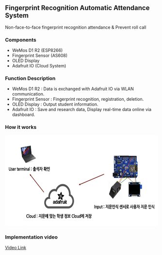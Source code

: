 ## Fingerprint Recognition Automatic Attendance System
Non-face-to-face fingerprint recognition attendance & Prevent roll call
### Components
- WeMos D1 R2 (ESP8266)
- Fingerprint Sensor (AS608)
- OLED Display
- Adafruit IO (Cloud System)
### Function Description
- WeMos D1 R2 : Data is exchanged with Adafruit IO via WLAN communication.
- Fingerprint Sensor : Fingerprint recognition, registration, deletion.
- OLED Display : Output student information.
- Adafruit IO : Save and research data, Display real-time data online via dashboard.
### How it works  
<img src="https://github.com/noseaj/Arduino_Project/blob/main/Fingerprint%20Recognition%20Automatic%20Attendance%20System/How%20it%20works.png" width="600" height="300">  

### Implementation video
[Video Link](https://www.youtube.com/watch?v=q5QmAOgT_lc&ab_channel=%EC%86%90%EC%9E%AC%EC%84%B1)
